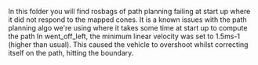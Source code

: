 In this folder you will find rosbags of path planning failing at start up where it did not respond to the mapped cones. It is a known issues with the path planning algo we're using where it takes some time at start up to compute the path
In went_off_left, the minimum linear velocity was set to 1.5ms-1 (higher than usual). This caused the vehicle to overshoot whilst correcting itself on the path, hitting the boundary.
